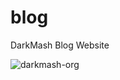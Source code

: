 # blog
DarkMash Blog Website

<p><img src="https://komarev.com/ghpvc/?username=darkmash-org-blogsite&label=Project%20views&color=0e75b6&style=flat" alt="darkmash-org" /></p>

